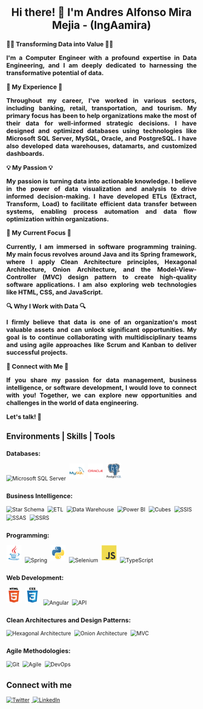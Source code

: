 <h3 align="justify">
<h1 align="center">Hi there! 👋 I'm Andres Alfonso Mira Mejia - (IngAamira)</h1>

<h3 align="justify">
  <p>
  👨‍💻 Transforming Data into Value 👨‍💻
  </p>
  
  I'm a Computer Engineer with a profound expertise in Data Engineering, and I am deeply dedicated to harnessing the transformative potential of data.

  🚀 My Experience 🚀

  Throughout my career, I've worked in various sectors, including banking, retail, transportation, and tourism. My primary focus has been to help organizations make the most of their data for well-informed strategic decisions. I have designed and optimized databases using technologies like Microsoft SQL Server, MySQL, Oracle, and PostgreSQL. I have also developed data warehouses, datamarts, and customized dashboards.

  💡 My Passion 💡

  My passion is turning data into actionable knowledge. I believe in the power of data visualization and analysis to drive informed decision-making. I have developed ETLs (Extract, Transform, Load) to facilitate efficient data transfer between systems, enabling process automation and data flow optimization within organizations.

  🌟 My Current Focus 🌟

  Currently, I am immersed in software programming training. My main focus revolves around Java and its Spring framework, where I apply Clean Architecture principles, Hexagonal Architecture, Onion Architecture, and the Model-View-Controller (MVC) design pattern to create high-quality software applications. I am also exploring web technologies like HTML, CSS, and JavaScript.

  🔍 Why I Work with Data 🔍

  I firmly believe that data is one of an organization's most valuable assets and can unlock significant opportunities. My goal is to continue collaborating with multidisciplinary teams and using agile approaches like Scrum and Kanban to deliver successful projects.

  🤝 Connect with Me 🤝

  If you share my passion for data management, business intelligence, or software development, I would love to connect with you! Together, we can explore new opportunities and challenges in the world of data engineering.

  Let's talk! 👥
</h3>

</h3>

<h2 align="left">Environments | Skills | Tools</h2>
<p>
  <h3>Databases:</h3>
  <div class="images">
    <img src="https://www.svgrepo.com/show/303229/microsoft-sql-server-logo.svg" alt="Microsoft SQL Server" width="40" height="40" style="margin-bottom: 5px; padding-right: 5px" />
    <img src="https://raw.githubusercontent.com/devicons/devicon/master/icons/mysql/mysql-original-wordmark.svg" alt="MySQL" width="40" height="40" style="margin-bottom: 5px; padding-right: 5px" />
    <img src="https://raw.githubusercontent.com/devicons/devicon/master/icons/oracle/oracle-original.svg" alt="Oracle" width="40" height="40" style="margin-bottom: 5px; padding-right: 5px" />
    <img src="https://raw.githubusercontent.com/devicons/devicon/master/icons/postgresql/postgresql-original-wordmark.svg" alt="PostgreSQL" width="40" height="40" style="margin-bottom: 5px; padding-right: 5px" />
  </div>

  <h3>Business Intelligence:</h3>
  <div class="images">
    <img src="https://learn.microsoft.com/es-es/power-bi/guidance/media/star-schema/star-schema-example2.png" alt="Star Schema" width="60" height="50" style="margin-bottom: 5px; padding-right: 5px" />
    <img src="https://geekflare.com/wp-content/uploads/2022/08/differencebetweenstarandsnowflake.png" alt="ETL" width="80" height="50" style="margin-bottom: 5px; padding-right: 5px" />
    <img src="https://softwareyhardware.com/wp-content/uploads/2019/05/Data-Warehouse-1024x525-1.png" alt="Data Warehouse" width="90" height="50" style="margin-bottom: 5px; padding-right: 5px" />
    <img src="https://powerbi.microsoft.com/pictures/shared/social/social-default-image.png" alt="Power BI" width="80" height="50" style="margin-bottom: 5px; padding-right: 5px" />
    <img src="https://carlospesquera.com/wp-content/uploads/2020/02/multidimensional-vs-tabular.png" alt="Cubes" width="80" height="50" style="margin-bottom: 5px; padding-right: 5px" />
    <img src="https://static.javatpoint.com/tutorial/ssis/images/ssis-tutorial.jpg" alt="SSIS" width="80" height="50" style="margin-bottom: 5px; padding-right: 5px" />
    <img src="https://www.datanumen.com/blogs/wp-content/uploads/2018/01/ssas-tabular-model.jpg" alt="SSAS" width="80" height="50" style="margin-bottom: 5px; padding-right: 5px" />
    <img src="https://www.axioworks.com/images/SSRS_logo_square.jpg" alt="SSRS" width="80" height="50" style="margin-bottom: 5px; padding-right: 5px" />
  </div>

  <h3>Programming:</h3>
  <div class="images">
    <img src="https://raw.githubusercontent.com/devicons/devicon/master/icons/java/java-original.svg" alt="Java" width="40" height="40" style="margin-bottom: 5px; padding-right: 5px" />
    <img src="https://cdn.freebiesupply.com/logos/large/2x/spring-3-logo-png-transparent.png" alt="Spring" width="40" height="40" style="margin-bottom: 5px; padding-right: 5px" />
    <img src="https://raw.githubusercontent.com/devicons/devicon/master/icons/python/python-original.svg" alt="Python" width="40" height="40" style="margin-bottom: 5px; padding-right: 5px" />
    <img src="https://raw.githubusercontent.com/detain/svg-logos/780f25886640cef088af994181646db2f6b1a3f8/svg/selenium-logo.svg" alt="Selenium" width="40" height="40" style="margin-bottom: 5px; padding-right: 5px" />
    <img src="https://raw.githubusercontent.com/devicons/devicon/master/icons/javascript/javascript-original.svg" alt="JavaScript" width="40" height="40" style="margin-bottom: 5px; padding-right: 5px" />
    <img src="https://upload.wikimedia.org/wikipedia/commons/thumb/4/4c/Typescript_logo_2020.svg/2048px-Typescript_logo_2020.svg.png" alt="TypeScript" width="40" height="40" style="margin-bottom: 5px; padding-right: 5px" />                                
  </div>

  <h3>Web Development:</h3>
  <div class="images">
    <img src="https://raw.githubusercontent.com/devicons/devicon/master/icons/html5/html5-original-wordmark.svg" alt="HTML5" width="40" height="40" style="margin-bottom: 5px; padding-right: 5px" />                  
    <img src="https://raw.githubusercontent.com/devicons/devicon/master/icons/css3/css3-original-wordmark.svg" alt="CSS3" width="40" height="40" style="margin-bottom: 5px; padding-right: 5px" />
    <img src="https://upload.wikimedia.org/wikipedia/commons/thumb/c/cf/Angular_full_color_logo.svg/2048px-Angular_full_color_logo.svg.png" alt="Angular" width="40" height="40" style="margin-bottom: 5px; padding-right: 5px" />                            
    <img src="https://cdn-icons-png.flaticon.com/512/2164/2164832.png" alt="API" width="40" height="40" style="margin-bottom: 5px; padding-right: 5px" />
  </div> 
           
  <h3>Clean Architectures and Design Patterns:</h3>
  <div class="images">
    <img src="https://miro.medium.com/v2/resize:fit:1400/1*yR4C1B-YfMh5zqpbHzTyag.png" alt="Hexagonal Architecture" width="100" height="80" style="margin-bottom: 5px; padding-right: 5px" />
    <img src="https://www.codeguru.com/wp-content/uploads/2021/07/Onion1.png" alt="Onion Architecture" width="100" height="80" style="margin-bottom: 5px; padding-right: 5px" />
    <img src="https://www.campusmvp.es/recursos/image.axd?picture=/2019/4T/interaccion-m-v-c.png" alt="MVC" width="120" height="80" style="margin-bottom: 5px; padding-right: 5px" />
  </div>

  <h3>Agile Methodologies:</h3>
  <div class="images">
    <img src="https://www.vectorlogo.zone/logos/git-scm/git-scm-icon.svg" alt="Git" width="100" height="50" style="margin-bottom: 5px; padding-right: 5px" />
    <img src="https://4.bp.blogspot.com/--PXS0WUWpIg/UIq0uGN9JII/AAAAAAAAABM/SJ9CDQ3hSVg/s1600/abhishekS_agile1.JPG" alt="Agile" width="80" height="50" style="margin-bottom: 5px; padding-right: 5px" />
    <img src="https://socradar.io/wp-content/uploads/2022/07/devops-logo.png" alt="DevOps" width="100" height="50" style="margin-bottom: 5px; padding-right: 5px" />
  </div>
</p>

<h2 align="left">Connect with me</h2>
<p>
    <a href="https://twitter.com/ingaamira" target="blank">
    <img src="https://raw.githubusercontent.com/rahuldkjain/github-profile-readme-generator/master/src/images/icons/Social/twitter.svg" 
    alt="Twitter" height="30" width="40" style="margin-bottom: 5px; padding-right: 5px" />
    </a>
    <a href="https://linkedin.com/in/ingaamira" target="blank">
    <img src="https://raw.githubusercontent.com/rahuldkjain/github-profile-readme-generator/master/src/images/icons/Social/linked-in-alt.svg" 
    alt="LinkedIn" height="30" width="40" style="margin-bottom: 5px; padding-right: 5px" />
    </a>
</p>